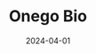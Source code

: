 ---  
layout: startup_page  
title: "Onego Bio"  
id: "onego.bio"  
permalink: "/onegobioonego.bio04012024/"  
website: "https://www.onego.bio/"  
funding_round: "Series A"  
funding_amount: "$40M"  
investors: "NordicNinja, Tesi, EIT Food, Agronomics, Maki.vc, Holdix, Turret, Business Finland"  
about: "Onego Bio is a Finnish food-biotech company using precision fermentation to create a bioidentical egg white alternative called Bioalbumen. Their patented process utilizes the fungus Trichoderma reesei for high-yield production, offering a sustainable and cost-competitive solution compared to traditional egg production. Bioalbumen is designed for use in various food applications."  
markets: "Food Tech, Alternative Protein, Food and Beverage Manufacturing, Biotechnology, Food and Beverage, Manufacturing"  
hq: "Helsinki, Uusimaa, Finland"  
founded_year: "2022"  
linkedin: "https://www.linkedin.com/company/onego-bio"  
twitter: "https://twitter.com/Onego_Bio"  
instagram: ""  
facebook: "https://m.facebook.com/onegobio"  
crunchbase: "https://www.crunchbase.com/organization/onego-bio"  
pitchbook: "https://pitchbook.com/profiles/company/492653-44"  

date_display: "01-Apr-2024"  
date: "2024-04-01"

# SEO Optimization  
meta_title: "Onego Bio - Series A Funding ($40M)"  
meta_description: "Onego Bio, Onego Bio is a Finnish food-biotech company using precision fermentation to create a bioidentical egg white alternative called Bioalbumen. Their paten..."  
meta_keywords: "Onego Bio, Food Tech, Alternative Protein, Food and Beverage Manufacturing, Biotechnology, Food and Beverage, Manufacturing, Series A funding"  
canonical_url: "https://startup.projectstartups.com/onegobioonego.bio04012024/"  
---
